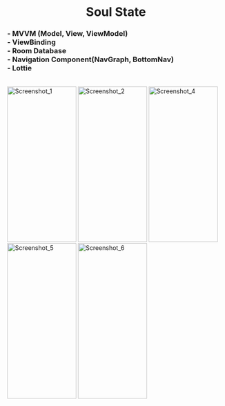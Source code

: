 <h1 align="center">
Soul State
</h1>

<h3 align="left">
 - MVVM (Model, View, ViewModel) <br>
 - ViewBinding <br>
 - Room Database <br>
 - Navigation Component(NavGraph, BottomNav) <br>
 - Lottie <br>
 </h3><br>

<img src="https://github.com/user-attachments/assets/18d409af-9996-4ed4-b3f3-14cfb2fbf0d6" alt="Screenshot_1" width="160" height="360">
<img src="https://github.com/user-attachments/assets/22a1074c-d2c2-4143-ae4a-ea86aa5e9123" alt="Screenshot_2" width="160" height="360>
<img src="https://github.com/user-attachments/assets/82a8dccb-f347-4ebe-a406-f41fc72ce7e1" alt="Screenshot_3" width="160" height="360">
<img src="https://github.com/user-attachments/assets/2b4b033c-2eb5-4bb8-9a25-f127f0f27387" alt="Screenshot_4" width="160" height="360">
<img src="https://github.com/user-attachments/assets/85391b0f-7bf7-42fe-958e-a0c9403226cf" alt="Screenshot_5" width="160" height="360">
<img src="https://github.com/user-attachments/assets/5a5bf7d6-863d-48e8-ab57-4d9281580934" alt="Screenshot_6" width="160" height="360">
